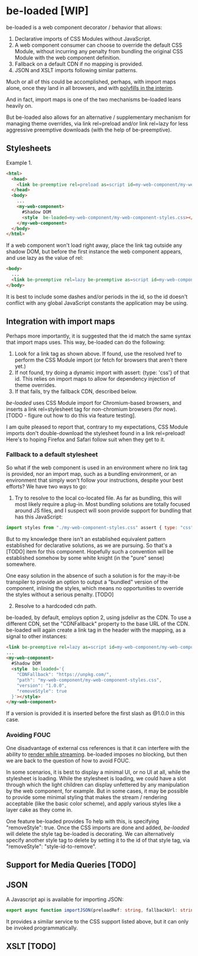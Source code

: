 # be-loaded [WIP]

be-loaded is a web component decorator / behavior that allows:

1)  Declarative imports of CSS Modules without JavaScript.
2)  A web component consumer can choose to override the default CSS Module, without incurring any penalty from bundling the original CSS Module with the web component definition.
3)  Fallback on a default CDN if no mapping is provided.
4)  JSON and XSLT imports following similar patterns.

Much or all of this could be accomplished, perhaps, with import maps alone, once they land in all browsers, and with [polyfills in the interim](https://github.com/guybedford/es-module-shims).

And in fact, import maps is one of the two mechanisms be-loaded leans heavily on.

But be-loaded also allows for an alternative / supplementary mechanism for managing theme overrides, via link rel=preload and/or link rel=lazy for less aggressive preemptive downloads (with the help of be-preemptive). 

## Stylesheets

Example 1.


```html
<html>
  <head>
    <link be-preemptive rel=preload as=script id=my-web-component/my-web-component-styles.css href="./my-customized-styles.css" crossorigin=anonymous>
  </head>
  <body>
    ...
    <my-web-component>
      #Shadow DOM
      <style  be-loaded=my-web-component/my-web-component-styles.css></style>
    </my-web-component>
  </body>
</html>
```

If a web component won't load right away, place the link tag outside any shadow DOM, but before the first instance the web component appears, and use lazy as the value of rel:

```html
<body>
  ...
  <link be-preemptive rel=lazy be-preemptive as=script id=my-web-component/my-web-component-styles.css href="./my-customized-styles.css">
</body>
```

It is best to include some dashes and/or periods in the id, so the id doesn't conflict with any global JavaScript constants the application may be using.

## Integration with import maps

Perhaps more importantly, it is suggested that the id match the same syntax that import maps uses.  This way, be-loaded can do the following:

1.  Look for a link tag as shown above.  If found, use the resolved href to perform the CSS Module import (or fetch for browsers that aren't there yet.)
2.  If not found, try doing a dynamic import with assert: {type: 'css'} of that id.  This relies on import maps to allow for dependency injection of theme overrides.
3.  If that fails, try the fallback CDN, described below.


*be-loaded* uses CSS Module import for Chromium-based browsers, and inserts a link rel=stylesheet tag for non-chromium browsers (for now). [TODO - figure out how to do this via feature testing].

I am quite pleased to report that, contrary to my expectations, CSS Module imports don't double-download the stylesheet found in a link rel=preload!  Here's to hoping Firefox and Safari follow suit when they get to it.


### Fallback to a default stylesheet

So what if the web component is used in an environment where no link tag is provided, nor an import map, such as a bundling environment, or an environment that simply won't follow your instructions, despite your best efforts?  We have two ways to go:  

1.  Try to resolve to the local co-located file.  As far as bundling, this will most likely require a plug-in.  Most bundling solutions are totally focused around JS files, and I suspect will soon provide support for bundling that has this JavaScript:

```JavaScript
import styles from "./my-web-component-styles.css" assert { type: "css" };
```

But to my knowledge there isn't an established equivalent pattern established for declarative solutions, as we are pursuing.  So that's a [TODO] item for this component.  Hopefully such a convention will be established somehow by some white knight (in the "pure" sense) somewhere.

One easy solution in the absence of such a solution is for the may-it-be transpiler to provide an option to output a "bundled" version of the component, inlining the styles, which means no opportunities to override the styles without a serious penalty. [TODO]

2.  Resolve to a hardcoded cdn path.

be-loaded, by default, employs option 2, using jsdelivr as the CDN.  To use a different CDN, set the "CDNFallback" property to the base URL of the CDN.  be-loaded will again create a link tag in the header with the mapping, as a signal to other instances:

```html
<link be-preemptive rel=lazy as=script id=my-web-component/my-web-component-styles.css href="./my-customized-styles.css">
...
<my-web-component>
  #Shadow DOM
  <style  be-loaded='{
    "CDNFallback": "https://unpkg.com/",
    "path": "my-web-component/my-web-component-styles.css",
    "version": "1.0.0",
    "removeStyle": true
  }'></style>
</my-web-component>
```

If a version is provided it is inserted before the first slash as @1.0.0 in this case.

### Avoiding FOUC

One disadvantage of external css references is that it can interfere with the ability to [render while streaming](https://www.youtube.com/watch?v=3sMflOp5kiQ).  be-loaded imposes no blocking, but then we are back to the question of how to avoid FOUC.

In some scenarios, it is best to display a minimal UI, or no UI at all, while the stylesheet is loading.  While the stylesheet is loading, we could have a slot through which the light children can display unfettered by any manipulation by the web component, for example.  But in some cases, it may be possible to provide some minimal styling that makes the stream / rendering acceptable (like the basic color scheme), and apply various styles like a layer cake as they come in.  

One feature be-loaded provides To help with this, is specifying "removeStyle": true.  Once the CSS imports are done and added, *be-loaded* will delete the style tag be-loaded is decorating.  We can alternatively specify another style tag to delete by setting it to the id of that style tag, via "removeStyle": "style-id-to-remove".



## Support for Media Queries [TODO]

## JSON

A Javascript api is available for importing JSON:

```TypeScript
export async function importJSON(preloadRef: string, fallbackUrl: string): Promise<any>
```

It provides a similar service to the CSS support listed above, but it can only be invoked programmatically.

## XSLT [TODO]




